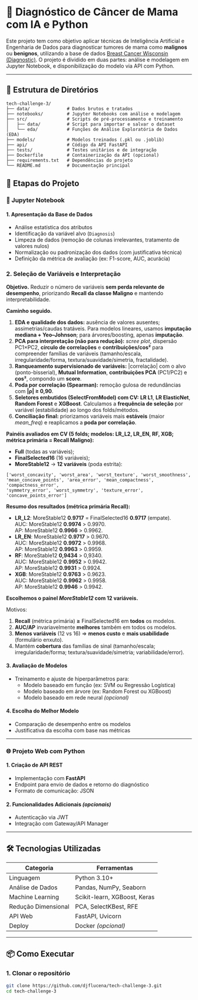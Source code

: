 # 🧠 Diagnóstico de Câncer de Mama com IA e Python

Este projeto tem como objetivo aplicar técnicas de Inteligência Artificial e Engenharia de Dados para diagnosticar tumores de mama como **malignos** ou **benignos**, utilizando a base de dados [Breast Cancer Wisconsin (Diagnostic)](https://archive.ics.uci.edu/dataset/17/breast+cancer+wisconsin+diagnostic). O projeto é dividido em duas partes: análise e modelagem em Jupyter Notebook, e disponibilização do modelo via API com Python.

---

## 📁 Estrutura de Diretórios

```
tech-challenge-3/
├── data/              # Dados brutos e tratados
├── notebooks/         # Jupyter Notebooks com análise e modelagem
├── src/               # Scripts de pré-processamento e treinamento
│   ├── data/          # Script para importar e salvar o dataset
│   └── eda/           # Funções de Análise Exploratória de Dados (EDA)
├── models/            # Modelos treinados (.pkl ou .joblib)
├── api/               # Código da API FastAPI
├── tests/             # Testes unitários e de integração
├── Dockerfile         # Containerização da API (opcional)
├── requirements.txt   # Dependências do projeto
└── README.md          # Documentação principal
```

## 📘 Etapas do Projeto

### 🔬 Jupyter Notebook

#### 1. Apresentação da Base de Dados
- Análise estatística dos atributos
- Identificação da variável alvo (`Diagnosis`)
- Limpeza de dados (remoção de colunas irrelevantes, tratamento de valores nulos)
- Normalização ou padronização dos dados (com justificativa técnica)
- Definição da métrica de avaliação (ex: F1-score, AUC, acurácia)

### 2. Seleção de Variáveis e Interpretação

**Objetivo.** Reduzir o número de variáveis **sem perda relevante de desempenho**, priorizando **Recall da classe Maligno** e mantendo interpretabilidade.

**Caminho seguido.**
1. **EDA e qualidade dos dados:** ausência de valores ausentes; assimetrias/caudas tratáveis. Para modelos lineares, usamos **imputação mediana + Yeo–Johnson**; para árvores/boosting, apenas **imputação**.
2. **PCA para interpretação (não para redução):** *scree plot*, dispersão PC1×PC2, **círculo de correlações** e **contribuições/cos²** para compreender famílias de variáveis (tamanho/escala, irregularidade/forma, textura/suavidade/simetria, fractalidade).
3. **Ranqueamento supervisionado de variáveis:** |correlação| com o alvo (ponto-bisserial), **Mutual Information**, **contribuições PCA** (PC1/PC2) e **cos²**, compondo um **score**.
4. **Poda por correlação (Spearman):** remoção gulosa de redundâncias com **|ρ| ≥ 0,90**.
5. **Seletores embutidos (SelectFromModel) com CV:** **LR L1**, **LR ElasticNet**, **Random Forest** e **XGBoost**. Calculamos a **frequência de seleção** por variável (estabilidade) ao longo dos folds/métodos.
6. **Conciliação final:** priorizamos variáveis mais **estáveis** (maior *mean_freq*) e reaplicamos a **poda por correlação**.

**Painéis avaliados em CV (5 folds; modelos: LR_L2, LR_EN, RF, XGB; métrica primária = Recall Maligno):**
- **Full** (todas as variáveis);
- **FinalSelected16** (16 variáveis);
- **MoreStable12** → **12 variáveis** (poda estrita):

```text
['worst_concavity', 'worst_area', 'worst_texture', 'worst_smoothness',
'mean_concave_points', 'area_error', 'mean_compactness', 'compactness_error',
'symmetry_error', 'worst_symmetry', 'texture_error', 'concave_points_error']

```

**Resumo dos resultados (métrica primária Recall):**
- **LR_L2**: MoreStable12 **0.9717** = FinalSelected16 **0.9717** (empate).  
  AUC: MoreStable12 **0.9974** > 0.9970.  
  AP: MoreStable12 **0.9966** > 0.9962. 
- **LR_EN**: MoreStable12 **0.9717** > 0.9670.  
  AUC: MoreStable12 **0.9972** > 0.9968.  
  AP: MoreStable12 **0.9963** > 0.9959. 
- **RF**: MoreStable12 **0,9434** > 0,9340.  
  AUC: MoreStable12 **0.9952** > 0.9942.  
  AP: MoreStable12 **0.9931** > 0.9924.  
- **XGB**: MoreStable12 **0.9763** > 0.9623.  
  AUC: MoreStable12 **0.9962** > 0.9958.  
  AP: MoreStable12 **0.9946** > 0.9942. 


**Escolhemos o painel _MoreStable12_ com 12 variáveis.**  

Motivos:
1. **Recall** (métrica primária) **≥** FinalSelected16 em **todos** os modelos.
2. **AUC/AP** invariavelmente **melhores** também em todos os modelos.
3. **Menos variáveis** (12 vs 16) ⇒ **menos custo** e **mais usabilidade** (formulário enxuto).
4. Mantém **cobertura** das famílias de sinal (tamanho/escala; irregularidade/forma; textura/suavidade/simetria; variabilidade/error).


#### 3. Avaliação de Modelos
- Treinamento e ajuste de hiperparâmetros para:
  - Modelo baseado em função (ex: SVM ou Regressão Logística)
  - Modelo baseado em árvore (ex: Random Forest ou XGBoost)
  - Modelo baseado em rede neural *(opcional)*

#### 4. Escolha do Melhor Modelo
- Comparação de desempenho entre os modelos
- Justificativa da escolha com base nas métricas

---

### 🌐 Projeto Web com Python

#### 1. Criação de API REST
- Implementação com **FastAPI**
- Endpoint para envio de dados e retorno do diagnóstico
- Formato de comunicação: JSON

#### 2. Funcionalidades Adicionais *(opcionais)*
- Autenticação via JWT
- Integração com Gateway/API Manager

---

## 🛠 Tecnologias Utilizadas

| Categoria         | Ferramentas                     |
|------------------|----------------------------------|
| Linguagem         | Python 3.10+                    |
| Análise de Dados  | Pandas, NumPy, Seaborn          |
| Machine Learning  | Scikit-learn, XGBoost, Keras    |
| Redução Dimensional| PCA, SelectKBest, RFE          |
| API Web           | FastAPI, Uvicorn                |
| Deploy            | Docker *(opcional)*             |

---

## 📦 Como Executar

### 1. Clonar o repositório
```bash
git clone https://github.com/djflucena/tech-challenge-3.git
cd tech-challenge-3
```

